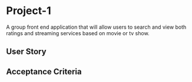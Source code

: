 # Project-1

A group front end application that will allow users to search and view both ratings and streaming services based on movie or tv show. 

## User Story

## Acceptance Criteria